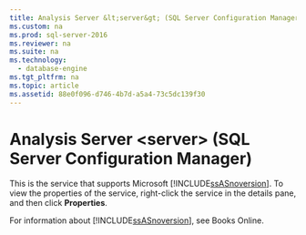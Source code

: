 ```yaml
---
title: Analysis Server &lt;server&gt; (SQL Server Configuration Manager)
ms.custom: na
ms.prod: sql-server-2016
ms.reviewer: na
ms.suite: na
ms.technology: 
  - database-engine
ms.tgt_pltfrm: na
ms.topic: article
ms.assetid: 88e0f096-d746-4b7d-a5a4-73c5dc139f30
---
```

# Analysis Server &lt;server&gt; (SQL Server Configuration Manager)
  This is the service that supports Microsoft [!INCLUDE[ssASnoversion](../../Topics/TopicNameContainA/includes/ssASnoversion_md.md)]. To view the properties of the service, right-click the service in the details pane, and then click **Properties**.  
  
 For information about [!INCLUDE[ssASnoversion](../../Topics/TopicNameContainA/includes/ssASnoversion_md.md)], see Books Online.  
  
  